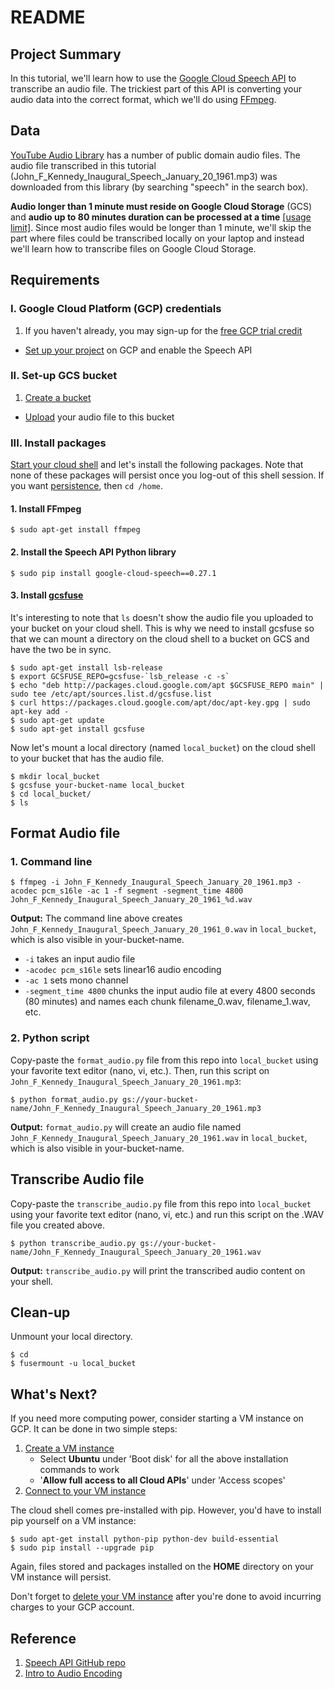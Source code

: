 # README

## Project Summary

In this tutorial, we'll learn how to use the [Google Cloud Speech API](https://cloud.google.com/speech/) to transcribe an audio file. The trickiest part of this API is converting your audio data into the correct format, which we'll do using [FFmpeg](https://www.ffmpeg.org/).

## Data

[YouTube Audio Library](https://www.youtube.com/audiolibrary/music) has a number of public domain audio files. The audio file transcribed in this tutorial (John_F_Kennedy_Inaugural_Speech_January_20_1961.mp3) was downloaded from this library (by searching "speech" in the search box).

**Audio longer than 1 minute must reside on Google Cloud Storage** (GCS) and **audio up to 80 minutes duration can be processed at a time** [[usage limit]](https://cloud.google.com/speech/limits). Since most audio files would be longer than 1 minute, we'll skip the part where files could be transcribed locally on your laptop and instead we'll learn how to transcribe files on Google Cloud Storage.

## Requirements

### I. Google Cloud Platform (GCP) credentials
   1. If you haven't already, you may sign-up for the [free GCP trial credit](https://cloud.google.com/free/docs/frequently-asked-questions)
   * [Set up your project](https://cloud.google.com/speech/docs/getting-started#set_up_your_project) on GCP and enable the Speech API

### II. Set-up GCS bucket
1. [Create a bucket](https://cloud.google.com/storage/docs/quickstart-console#create_a_bucket)
* [Upload](https://cloud.google.com/storage/docs/object-basics#upload) your audio file to this bucket

### III. Install packages

[Start your cloud shell](https://cloud.google.com/shell/docs/quickstart#start_cloud_shell) and let's install the following packages. Note that none of these packages will persist once you log-out of this shell session. If you want [persistence](https://cloud.google.com/shell/docs/features#persistent_disk_storage), then `cd /home`.

#### 1. Install FFmpeg  
```shell
$ sudo apt-get install ffmpeg
```

#### 2. Install the Speech API Python library  
```shell
$ sudo pip install google-cloud-speech==0.27.1
```

#### 3. Install [gcsfuse](https://github.com/GoogleCloudPlatform/gcsfuse/blob/master/docs/installing.md)

It's interesting to note that `ls` doesn't show the audio file you uploaded to your bucket on your cloud shell. This is why we need to install gcsfuse so that we can mount a directory on the cloud shell to a bucket on GCS and have the two be in sync.

```shell
$ sudo apt-get install lsb-release
$ export GCSFUSE_REPO=gcsfuse-`lsb_release -c -s`
$ echo "deb http://packages.cloud.google.com/apt $GCSFUSE_REPO main" | sudo tee /etc/apt/sources.list.d/gcsfuse.list
$ curl https://packages.cloud.google.com/apt/doc/apt-key.gpg | sudo apt-key add -
$ sudo apt-get update
$ sudo apt-get install gcsfuse
```

Now let's mount a local directory (named `local_bucket`) on the cloud shell to your bucket that has the audio file.
```shell
$ mkdir local_bucket
$ gcsfuse your-bucket-name local_bucket
$ cd local_bucket/
$ ls
```

## Format Audio file

### 1. Command line
```shell
$ ffmpeg -i John_F_Kennedy_Inaugural_Speech_January_20_1961.mp3 -acodec pcm_s16le -ac 1 -f segment -segment_time 4800 John_F_Kennedy_Inaugural_Speech_January_20_1961_%d.wav
```
**Output:** The command line above creates `John_F_Kennedy_Inaugural_Speech_January_20_1961_0.wav` in `local_bucket`, which is also visible in your-bucket-name.

* `-i` takes an input audio file
* `-acodec pcm_s16le` sets linear16 audio encoding
* `-ac 1` sets mono channel
* `-segment_time 4800` chunks the input audio file at every 4800 seconds (80 minutes) and names each chunk filename_0.wav, filename_1.wav, etc.

### 2. Python script
Copy-paste the `format_audio.py` file from this repo into `local_bucket` using your favorite text editor (nano, vi, etc.). Then, run this script on `John_F_Kennedy_Inaugural_Speech_January_20_1961.mp3`:

```shell
$ python format_audio.py gs://your-bucket-name/John_F_Kennedy_Inaugural_Speech_January_20_1961.mp3
```

**Output:** `format_audio.py` will create an audio file named `John_F_Kennedy_Inaugural_Speech_January_20_1961.wav` in `local_bucket`, which is also visible in your-bucket-name.

## Transcribe Audio file

Copy-paste the `transcribe_audio.py` file from this repo into `local_bucket` using your favorite text editor (nano, vi, etc.) and run this script on the .WAV file you created above.

```shell
$ python transcribe_audio.py gs://your-bucket-name/John_F_Kennedy_Inaugural_Speech_January_20_1961.wav
```

**Output:** `transcribe_audio.py` will print the transcribed audio content on your shell.

## Clean-up

Unmount your local directory.
```shell
$ cd
$ fusermount -u local_bucket
```

## What's Next?

If you need more computing power, consider starting a VM instance on GCP.  It can be done in two simple steps:
   1. [Create a VM instance](https://cloud.google.com/compute/docs/quickstart-linux#create_a_virtual_machine_instance)
       * Select **Ubuntu** under 'Boot disk' for all the above installation commands to work
       * '**Allow full access to all Cloud APIs**' under 'Access scopes'
   2. [Connect to your VM instance](https://cloud.google.com/compute/docs/quickstart-linux#connect_to_your_instance)

The cloud shell comes pre-installed with pip. However, you'd have to install pip yourself on a VM instance:
```shell
$ sudo apt-get install python-pip python-dev build-essential
$ sudo pip install --upgrade pip
```

Again, files stored and packages installed on the **HOME** directory on your VM instance will persist.

Don't forget to [delete your VM instance](https://cloud.google.com/compute/docs/quickstart-linux#clean-up) after you're done to avoid incurring charges to your GCP account.

## Reference

1. [Speech API GitHub repo](https://github.com/GoogleCloudPlatform/python-docs-samples/tree/master/speech/cloud-client)
2. [Intro to Audio Encoding](https://cloud.google.com/speech/docs/encoding)
